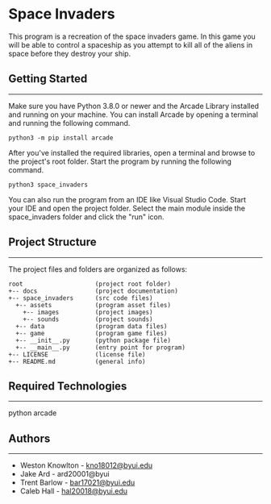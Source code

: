 # Space Invaders
This program is a recreation of the space invaders game. In this game you will be able to control a spaceship
as you attempt to kill all of the aliens in space before they destroy your ship.

## Getting Started
---
Make sure you have Python 3.8.0 or newer and the Arcade Library installed 
and running on your machine. You can install Arcade by opening a terminal 
and running the following command.
```
python3 -m pip install arcade
```
After you've installed the required libraries, open a terminal and browse to the 
project's root folder. Start the program by running the following command.
```
python3 space_invaders
```
You can also run the program from an IDE like Visual Studio Code. Start your IDE 
and open the project folder. Select the main module inside the space_invaders folder and 
click the "run" icon.

## Project Structure
---
The project files and folders are organized as follows:
```
root                    (project root folder)
+-- docs                (project documentation)
+-- space_invaders      (src code files)
  +-- assets            (program asset files)
    +-- images          (project images)
    +-- sounds          (project sounds)
  +-- data              (program data files)
  +-- game              (program game files)
  +-- __init__.py       (python package file)
  +-- __main__.py       (entry point for program)
+-- LICENSE             (license file)
+-- README.md           (general info)
```

## Required Technologies
---
python
arcade

## Authors
---
* Weston Knowlton - kno18012@byui.edu
* Jake Ard - ard20001@byui
* Trent Barlow - bar17021@byui.edu
* Caleb Hall - hal20018@byui.edu